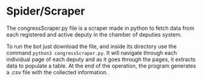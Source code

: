 # Spider/Scraper


The congressScraper.py file is a scraper made in python to fetch data from each registered and active deputy in the chamber of deputies system.

To run the bot just download the file, and inside its directory use the command ```python3 congressScraper.py```. It will navigate through each individual page of each deputy and as it goes through the pages, it extracts data to populate a table. At the end of the operation, the program generates a .csv file with the collected information.

